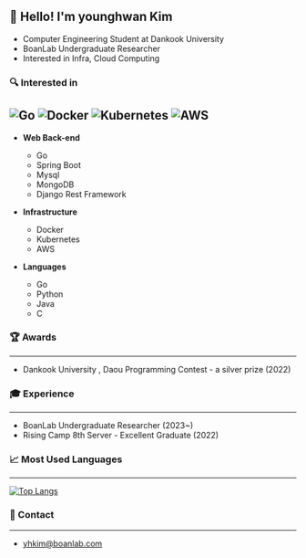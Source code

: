 ## 🐳 **Hello! I'm younghwan Kim**
- Computer Engineering Student at Dankook University 
- BoanLab Undergraduate Researcher 
- Interested in Infra, Cloud Computing


### 🔍 Interested in
![Go](https://img.shields.io/badge/-Go-00ADD8?style=flat-square&logo=go&logoColor=white)
![Docker](https://img.shields.io/badge/-Docker-2496ED?style=flat-square&logo=docker&logoColor=white)
![Kubernetes](https://img.shields.io/badge/-Kubernetes-326CE5?style=flat-square&logo=kubernetes&logoColor=white)
![AWS](https://img.shields.io/badge/-Amazon%20AWS-232F3E?style=flat-square&logo=amazon-aws&logoColor=white)
---
- **Web Back-end**
    - Go
    - Spring Boot
    - Mysql
    - MongoDB
    - Django Rest Framework
    
- **Infrastructure**
    - Docker
    - Kubernetes
    - AWS
    
- **Languages**
    - Go
    - Python
    - Java
    - C


### 🏆 Awards

---

- Dankook University , Daou Programming Contest -  a silver prize  (2022)

### 🎓 Experience

---

- BoanLab Undergraduate Researcher (2023~)
- Rising Camp 8th  Server  - Excellent Graduate (2022)


### 📈 Most Used Languages

---


[![Top Langs](https://github-readme-stats.vercel.app/api/top-langs/?username=royroyee&langs_count=10&layout=compact)]()

### 💬 Contact

---

- yhkim@boanlab.com
